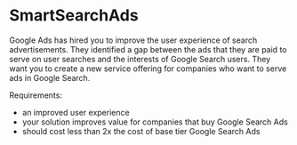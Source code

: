 # SmartSearchAds

Google Ads has hired you to improve the user experience of search advertisements.
They identified a gap between the ads that they are paid to serve on user searches and the interests of Google Search users. They want you to create a new service offering for companies who want to serve ads in Google Search.

Requirements:

- an improved user experience
- your solution improves value for companies that buy Google Search Ads
- should cost less than 2x the cost of base tier Google Search Ads
